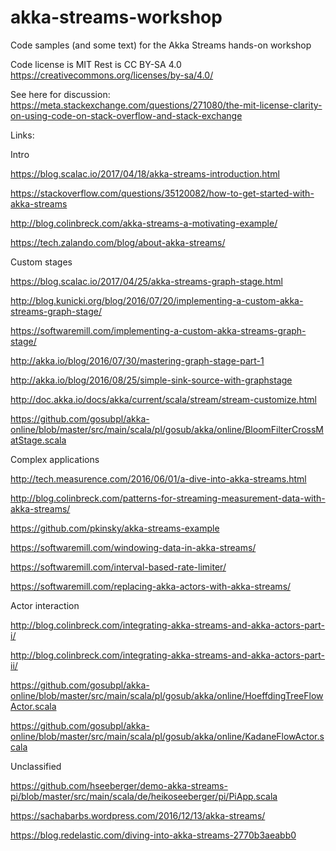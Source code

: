 # akka-streams-workshop
Code samples (and some text) for the Akka Streams hands-on workshop

Code license is MIT
Rest is CC BY-SA 4.0 https://creativecommons.org/licenses/by-sa/4.0/

See here for discussion: https://meta.stackexchange.com/questions/271080/the-mit-license-clarity-on-using-code-on-stack-overflow-and-stack-exchange

Links:

Intro

https://blog.scalac.io/2017/04/18/akka-streams-introduction.html

https://stackoverflow.com/questions/35120082/how-to-get-started-with-akka-streams

http://blog.colinbreck.com/akka-streams-a-motivating-example/

https://tech.zalando.com/blog/about-akka-streams/

Custom stages

https://blog.scalac.io/2017/04/25/akka-streams-graph-stage.html

http://blog.kunicki.org/blog/2016/07/20/implementing-a-custom-akka-streams-graph-stage/

https://softwaremill.com/implementing-a-custom-akka-streams-graph-stage/

http://akka.io/blog/2016/07/30/mastering-graph-stage-part-1

http://akka.io/blog/2016/08/25/simple-sink-source-with-graphstage

http://doc.akka.io/docs/akka/current/scala/stream/stream-customize.html

https://github.com/gosubpl/akka-online/blob/master/src/main/scala/pl/gosub/akka/online/BloomFilterCrossMatStage.scala

Complex applications

http://tech.measurence.com/2016/06/01/a-dive-into-akka-streams.html

http://blog.colinbreck.com/patterns-for-streaming-measurement-data-with-akka-streams/

https://github.com/pkinsky/akka-streams-example

https://softwaremill.com/windowing-data-in-akka-streams/

https://softwaremill.com/interval-based-rate-limiter/

https://softwaremill.com/replacing-akka-actors-with-akka-streams/

Actor interaction

http://blog.colinbreck.com/integrating-akka-streams-and-akka-actors-part-i/

http://blog.colinbreck.com/integrating-akka-streams-and-akka-actors-part-ii/

https://github.com/gosubpl/akka-online/blob/master/src/main/scala/pl/gosub/akka/online/HoeffdingTreeFlowActor.scala

https://github.com/gosubpl/akka-online/blob/master/src/main/scala/pl/gosub/akka/online/KadaneFlowActor.scala

Unclassified

https://github.com/hseeberger/demo-akka-streams-pi/blob/master/src/main/scala/de/heikoseeberger/pi/PiApp.scala

https://sachabarbs.wordpress.com/2016/12/13/akka-streams/

https://blog.redelastic.com/diving-into-akka-streams-2770b3aeabb0


